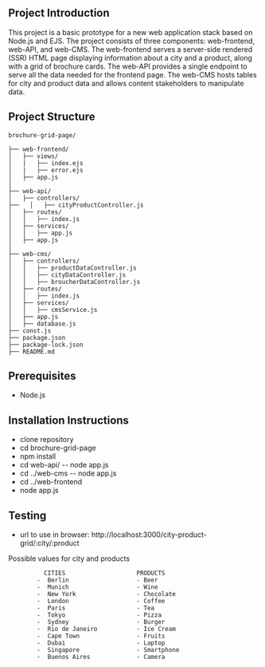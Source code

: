 ## Project Introduction
This project is a basic prototype for a new web application stack based on Node.js and EJS. The project consists of three components: web-frontend, web-API, and web-CMS. The web-frontend serves a server-side rendered (SSR) HTML page displaying information about a city and a product, along with a grid of brochure cards. The web-API provides a single endpoint to serve all the data needed for the frontend page. The web-CMS hosts tables for city and product data and allows content stakeholders to manipulate data.

## Project Structure
    brochure-grid-page/

    ├── web-frontend/ 
    │   ├── views/
    │   |   ├── index.ejs
    │   |   ├── error.ejs
    │   ├── app.js
    │
    ├── web-api/
    │   ├── controllers/
    ├──   │   ├── cityProductController.js
    │   ├── routes/
    │   │   ├── index.js
    │   ├── services/
    │   │   ├── app.js
    │   ├── app.js
    │
    ├── web-cms/
    │   ├── controllers/
    │   │   ├── productDataController.js
    │   │   ├── cityDataController.js
    │   │   ├── broucherDataController.js
    │   ├── routes/
    │   │   ├── index.js
    │   ├── services/
    │   │   ├── cmsService.js
    │   ├── app.js
    │   ├── database.js
    ├── const.js
    ├── package.json
    ├── package-lock.json
    ├── README.md

## Prerequisites
- Node.js

## Installation Instructions
- clone repository
- cd brochure-grid-page
- npm install
- cd web-api/
-- node app.js
- cd ../web-cms
-- node app.js
- cd ../web-frontend
- node app.js

## Testing
- url to use in browser: http://localhost:3000/city-product-grid/:city/:product

Possible values for city and products

              CITIES                    PRODUCTS
            -  Berlin                   - Beer
            -  Munich                   - Wine
            -  New York                 - Chocolate
            -  London                   - Coffee
            -  Paris                    - Tea
            -  Tokyo                    - Pizza
            -  Sydney                   - Burger
            -  Rio de Janeiro           - Ice Cream
            -  Cape Town                - Fruits   
            -  Dubai                    - Laptop
            -  Singapore                - Smartphone
            -  Buenos Aires             - Camera
